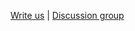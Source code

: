[Write us](mailto:rhadoop@revolutionanalytics.com) |
[Discussion group](https://groups.google.com/forum/?fromgroups#!forum/rhadoop)